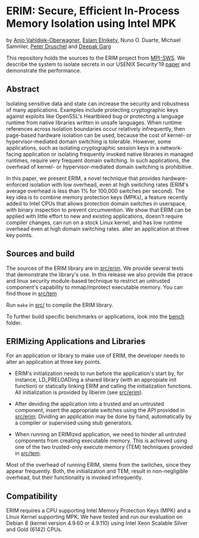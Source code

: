 # ERIM: Secure, Efficient In-Process Memory Isolation using Intel MPK

by [Anjo Vahldiek-Oberwagner](https://vahldiek.github.io), [Eslam Elnikety](https://www.mpi-sws.org/~elnikety), Nuno O. Duarte, Michael Sammler, [Peter Druschel](https://www.mpi-sws.org/~druschel) and [Deepak Garg](https://www.mpi-sws.org/~dg)

This repository holds the sources to the ERIM project from [MPI-SWS](https://www.mpi-sws.org).
We describe the system to isolate secrets in our
USENIX Security'19 [paper](https://www.usenix.org/system/files/sec19-vahldiek-oberwagner_0.pdf) and demonstrate the performance.

## Abstract

Isolating sensitive data and state can increase the security and
robustness of many applications.  Examples include protecting
cryptographic keys against exploits like OpenSSL's Heartbleed bug or
protecting a language runtime from native libraries written in unsafe
languages. When runtime references across isolation boundaries occur
relatively infrequently, then page-based hardware isolation can be
used, because the cost of kernel- or hypervisor-mediated domain
switching is tolerable. However, some applications, such as isolating
cryptographic session keys in a network-facing application or
isolating frequently invoked native libraries in managed runtimes,
require very frequent domain switching. In such applications, the
overhead of kernel- or hypervisor-mediated domain switching is
prohibitive.

In this paper, we present ERIM, a novel technique that provides
hardware-enforced isolation with low overhead, even at high switching
rates (ERIM's average overhead is less than 1\% for 100,000
switches per second).  The key idea is to combine memory protection
keys (MPKs), a feature recently added to Intel CPUs that allows
protection domain switches in userspace, with binary inspection to
prevent circumvention. We show that ERIM can be applied with little
effort to new and existing applications, doesn't require compiler
changes, can run on a stock Linux kernel, and has low runtime overhead
even at high domain switching rates.
alter an application at three key points.

## Sources and build

The sources of the ERIM library are in [src/erim](src/erim). We provide several
tests that demonstrate the library's use. In this release we also
provide the ptrace and linux security module-based technique to
restrict an untrusted component's capability to mmap/mprotect
executable memory. You can find those in [src/tem](src/tem)

Run `make` in [src/](src/) to compile the ERIM library.

To further  build specific benchmarks  or applications, look  into the
[bench](bench) folder.

## ERIMizing Applications and Libraries

For an application or library to make use of ERIM, the developer needs to
alter an application at three key points.

* ERIM's initialization needs to run before the application's start by, for
instance, LD_PRELOADing a shared library (with an appropiate init function)
or statically linking ERIM and calling the initialization functions. All
initialization is provided by liberim (see [src/erim](src/erim)).

* After deviding the application into a trusted and an untrusted
component, insert the appropriate switches using the API provided in
[src/erim](src/erim). Dividing an application may be done by hand, automatically
by a compiler or supervised using stub generators.

* When running an ERIMized application, we need to hinder all untruted
components from creating executable memory. This is achieved using one
of the two trusted-only execute memory (TEM) techniques provided in
[src/tem](src/tem).

Most of the overhead of running ERIM, stems from the switches, since
they appear frequently. Both, the initialization and TEM, result in
non-negligible overhead, but their functionality is invoked
infrequently.

## Compatibility

ERIM requires a CPU supporting Intel Memory Protection Keys (MPK) and
a Linux Kernel supporting MPK. We have tested and run our evaluation on
Debian 8 (kernel version 4.9.60 or 4.9.110) using Intel Xeon Scalable Silver and
Gold (6142) CPUs.
